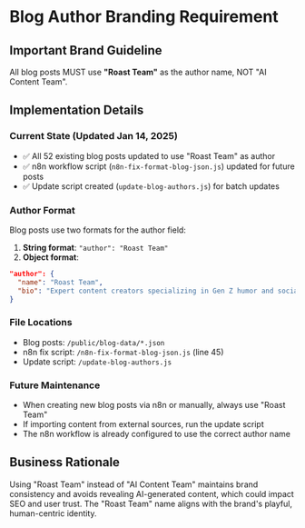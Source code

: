 # Blog Author Branding Requirement

## Important Brand Guideline
All blog posts MUST use **"Roast Team"** as the author name, NOT "AI Content Team".

## Implementation Details

### Current State (Updated Jan 14, 2025)
- ✅ All 52 existing blog posts updated to use "Roast Team" as author
- ✅ n8n workflow script (`n8n-fix-format-blog-json.js`) updated for future posts
- ✅ Update script created (`update-blog-authors.js`) for batch updates

### Author Format
Blog posts use two formats for the author field:
1. **String format**: `"author": "Roast Team"`
2. **Object format**: 
```json
"author": {
  "name": "Roast Team",
  "bio": "Expert content creators specializing in Gen Z humor and social media trends"
}
```

### File Locations
- Blog posts: `/public/blog-data/*.json`
- n8n fix script: `/n8n-fix-format-blog-json.js` (line 45)
- Update script: `/update-blog-authors.js`

### Future Maintenance
- When creating new blog posts via n8n or manually, always use "Roast Team"
- If importing content from external sources, run the update script
- The n8n workflow is already configured to use the correct author name

## Business Rationale
Using "Roast Team" instead of "AI Content Team" maintains brand consistency and avoids revealing AI-generated content, which could impact SEO and user trust. The "Roast Team" name aligns with the brand's playful, human-centric identity.